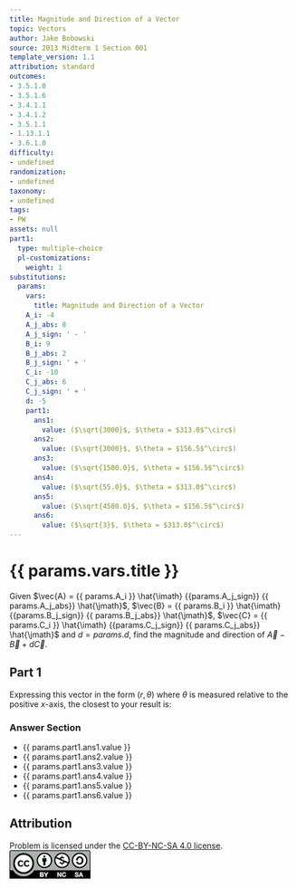 ```yaml
---
title: Magnitude and Direction of a Vector
topic: Vectors
author: Jake Bobowski
source: 2013 Midterm 1 Section 001
template_version: 1.1
attribution: standard
outcomes:
- 3.5.1.0
- 3.5.1.6
- 3.4.1.1
- 3.4.1.2
- 3.5.1.1
- 1.13.1.1
- 3.6.1.0
difficulty:
- undefined
randomization:
- undefined
taxonomy:
- undefined
tags:
- PW
assets: null
part1:
  type: multiple-choice
  pl-customizations:
    weight: 1
substitutions:
  params:
    vars:
      title: Magnitude and Direction of a Vector
    A_i: -4
    A_j_abs: 8
    A_j_sign: ' - '
    B_i: 9
    B_j_abs: 2
    B_j_sign: ' + '
    C_i: -10
    C_j_abs: 6
    C_j_sign: ' + '
    d: -5
    part1:
      ans1:
        value: ($\sqrt{3000}$, $\theta = $313.0$^\circ$)
      ans2:
        value: ($\sqrt{3000}$, $\theta = $156.5$^\circ$)
      ans3:
        value: ($\sqrt{1500.0}$, $\theta = $156.5$^\circ$)
      ans4:
        value: ($\sqrt{55.0}$, $\theta = $313.0$^\circ$)
      ans5:
        value: ($\sqrt{4500.0}$, $\theta = $156.5$^\circ$)
      ans6:
        value: ($\sqrt{3}$, $\theta = $313.0$^\circ$)
---
```

# {{ params.vars.title }}
Given $\vec{A} = {{ params.A_i }} \hat{\imath} {{params.A_j_sign}} {{ params.A_j_abs}} \hat{\jmath}$, $\vec{B} = {{ params.B_i }} \hat{\imath} {{params.B_j_sign}} {{ params.B_j_abs}} \hat{\jmath}$, $\vec{C} = {{ params.C_i }} \hat{\imath} {{params.C_j_sign}} {{ params.C_j_abs}} \hat{\jmath}$ and $d={{ params.d }}$, find the magnitude and direction of $\vec{A}-\vec{B}+d\vec{C}$.

## Part 1

Expressing this vector in the form $(r,\theta)$ where $\theta$ is measured relative to the positive $x$-axis, the closest to your result is:

### Answer Section

- {{ params.part1.ans1.value }}
- {{ params.part1.ans2.value }}
- {{ params.part1.ans3.value }}
- {{ params.part1.ans4.value }}
- {{ params.part1.ans5.value }}
- {{ params.part1.ans6.value }}

## Attribution

Problem is licensed under the [CC-BY-NC-SA 4.0 license](https://creativecommons.org/licenses/by-nc-sa/4.0/).<br> ![The Creative Commons 4.0 license requiring attribution-BY, non-commercial-NC, and share-alike-SA license.](https://raw.githubusercontent.com/firasm/bits/master/by-nc-sa.png)